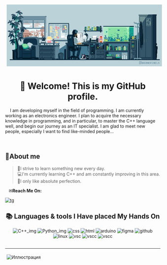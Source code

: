 <p><img src="header3.gif" width="1000" height="200" alt="Иллюстрация" vspace="5" hspace="5">

<h1 align = center> 
	&#128075; Welcome! This is my GitHub profile.
</h1>

<p>&nbsp;&nbsp;&nbsp;&nbsp;I am developing myself in the field of programming. I am currently working as an electronics engineer. I plan to acquire the necessary knowledge in programming, and in particular, to master the C++ language well, and begin our journey as an IT specialist. I am glad to meet new people, especially I want to find like-minded people...</p>

<br>


## :dizzy:**About me**



[//]: # (Пишем био)
>&#129513;I strive to learn something new every day.  
&#128187;I'm currently learning C++ and am constantly improving in this area.   
&#128302;I only like absolute perfection.  

<p>&nbsp;&nbsp;&nbsp;&#9993;<strong>Reach Me On:</strong></p>
<a href="t.me/anachment">
	<img src="https://www.google.com/url?sa=i&url=https%3A%2F%2Fwww.pngegg.com%2Fru%2Fsearch%3Fq%3D%25D0%25BB%25D0%25BE%25D0%25B3%25D0%25BE%25D1%2582%25D0%25B8%25D0%25BF%2BTelegram&psig=AOvVaw3ayf5MwNQORdEIvVsnqU_t&ust=1742576210016000&source=images&cd=vfe&opi=89978449&ved=0CBQQjRxqFwoTCLDz0bGQmYwDFQAAAAAdAAAAABAJ" alt="tg" width="600" height="200" width="600">
</a>

<div align = center>
<h2>
&#128218; <strong> Languages & tools I Have placed My Hands On </strong>
</div>


[//]: # (Пишем наши скилсы)
<div align = center>
<img src="https://www.digiseller.ru/preview/307467/p1_1986716_c7d6ef4a.png" alt="C++_img" width="" height="46" /> <img src="https://static.tildacdn.com/tild3131-3765-4136-b932-336265636539/python-logo-clipart-.png" alt="Python_img" width="" height="45"> <img src="https://gas-kvas.com/uploads/posts/2023-02/1675463198_gas-kvas-com-p-fonovii-risunok-v-css3-3.png" alt="css" width="" height="46"> <img src="https://i.pinimg.com/originals/0e/7d/4a/0e7d4ad55cdc3db527af6c3d72f41ad0.png" alt="html" width="" height="46"> <img src="https://camo.githubusercontent.com/6fcd1c570f8a902233682fea6938ec8e8a3727080ad41312ce5a39004de43087/68747470733a2f2f63646e2e776f726c64766563746f726c6f676f2e636f6d2f6c6f676f732f61726475696e6f2d312e737667" alt="arduino" width="" height="44"> <img src="https://assets.asana.biz/transform/ba9b63a3-f255-4088-b5fe-14ab4628f50b/logo-app-figma" alt="figma" width="" height="45"> <img src="https://camo.githubusercontent.com/023330909dd3262d282ebd393465b9c81a00086febd0a12efb156f62526ec6e5/68747470733a2f2f63646e2e77696b696d672e6e65742f656e2f73706c61746f6f6e77696b692f696d616765732f7468756d622f382f38382f4769744875625f49636f6e2e7376672f3132303070782d4769744875625f49636f6e2e7376672e706e67" alt="github" width="" height="45" /> <img src="https://upload.wikimedia.org/wikipedia/commons/d/d6/Linux_mascot_tux.png" alt="linux" width="" height="45" /> </n>
<img src="https://upload.wikimedia.org/wikipedia/commons/thumb/9/9a/Visual_Studio_Code_1.35_icon.svg/1024px-Visual_Studio_Code_1.35_icon.svg.png" alt="vsc" width="" height="42" /> <img src="https://rafiquzzamanrafi.gallerycdn.vsassets.io/extensions/rafiquzzamanrafi/visualstudiolightpro/1.0/1632225226691/Microsoft.VisualStudio.Services.Icons.Default" alt="vscc" width="" height="42" /> <img src="https://shinyypig.gallerycdn.vsassets.io/extensions/shinyypig/matlab-in-vscode/0.5.2/1730702302777/Microsoft.VisualStudio.Services.Icons.Default" alt="vscc" width="" height="42" />
</div>

<br>


***


<p><img src="back3.gif" width="992" height="501" alt="Иллюстрация" vspace="5" hspace="5">
